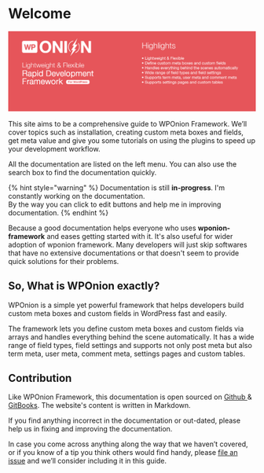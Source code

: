 # Welcome

![](.gitbook/assets/banner-1544x500.jpg)

This site aims to be a comprehensive guide to WPOnion Framework. We’ll cover topics such as installation, creating custom meta boxes and fields, get meta value and give you some tutorials on using the plugins to speed up your development workflow.

All the documentation are listed on the left menu. You can also use the search box to find the documentation quickly.

{% hint style="warning" %}
Documentation is still **in-progress**. I'm constantly working on the documentation.  
By the way you can click to edit buttons and help me in improving documentation.
{% endhint %}

Because a good documentation helps everyone who uses **wponion-framework** and eases getting started with it. It's also useful for wider adoption of wponion framework. Many developers will just skip softwares that have no extensive documentations or that doesn't seem to provide quick solutions for their problems.

## So, What is WPOnion exactly?

WPOnion is a simple yet powerful framework that helps developers build custom meta boxes and custom fields in WordPress fast and easily.

The framework lets you define custom meta boxes and custom fields via arrays and handles everything behind the scene automatically. It has a wide range of field types, field settings and supports not only post meta but also term meta, user meta, comment meta, settings pages and custom tables.

## Contribution

Like WPOnion Framework, this documentation is open sourced on [Github ](http://github.com/wponion/docs)& [GitBooks](https://wponion.gitbook.io/docs). The website's content is written in Markdown.

If you find anything incorrect in the documentation or out-dated, please help us in fixing and improving the documentation.

In case you come across anything along the way that we haven’t covered, or if you know of a tip you think others would find handy, please [file an issue](https://github.com/wponion/docs/issues) and we’ll consider including it in this guide.

